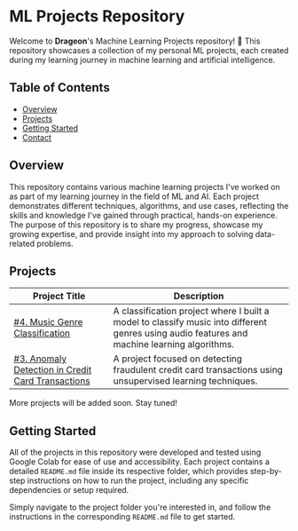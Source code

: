 # ML Projects Repository

Welcome to **Drageon**'s Machine Learning Projects repository! 🎉 This repository showcases a collection of my personal ML projects, each created during my learning journey in machine learning and artificial intelligence.

## Table of Contents
- [Overview](#overview)
- [Projects](#projects)
- [Getting Started](#getting-started)
- [Contact](#contact)

## Overview

This repository contains various machine learning projects I've worked on as part of my learning journey in the field of ML and AI. Each project demonstrates different techniques, algorithms, and use cases, reflecting the skills and knowledge I've gained through practical, hands-on experience. The purpose of this repository is to share my progress, showcase my growing expertise, and provide insight into my approach to solving data-related problems.

## Projects

| **Project Title**                                    | **Description**                                                                                         |
|------------------------------------------------------|---------------------------------------------------------------------------------------------------------|
| [#4. Music Genre Classification](./\#4.%20Music%20Genre%20Classification/README.md) | A classification project where I built a model to classify music into different genres using audio features and machine learning algorithms. |
| [#3. Anomaly Detection in Credit Card Transactions](./\#3.%20Anomaly%20Detection%20in%20Credit%20Card%20Transactions/README.md) | A project focused on detecting fraudulent credit card transactions using unsupervised learning techniques.  |

More projects will be added soon. Stay tuned!

## Getting Started

All of the projects in this repository were developed and tested using Google Colab for ease of use and accessibility. Each project contains a detailed `README.md` file inside its respective folder, which provides step-by-step instructions on how to run the project, including any specific dependencies or setup required.

Simply navigate to the project folder you're interested in, and follow the instructions in the corresponding `README.md` file to get started.
